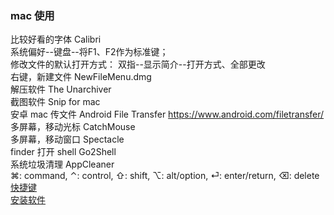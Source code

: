 ### mac 使用  
比较好看的字体  Calibri  
系统偏好--键盘--将F1、F2作为标准键；   
修改文件的默认打开方式：  双指--显示简介--打开方式、全部更改    
右键，新建文件  NewFileMenu.dmg  
解压软件 The Unarchiver  
截图软件 Snip for mac  
安卓 mac 传文件  Android File Transfer  https://www.android.com/filetransfer/    
多屏幕，移动光标  CatchMouse  
多屏幕，移动窗口  Spectacle  
finder 打开 shell  Go2Shell  
系统垃圾清理  AppCleaner  
⌘: command, ⌃: control, ⇧: shift, ⌥: alt/option, ⏎: enter/return, ⌫: delete   
[快捷键](library/shortcut_key.md)    
[安装软件](ImageFiles/shortcut_001.png)  

